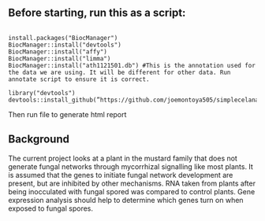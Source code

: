 ## Before starting, run this as a script:
```

install.packages("BiocManager")
BiocManager::install("devtools")
BiocManager::install("affy")
BiocManager::install("limma")
BiocManager::install("ath1121501.db") #This is the annotation used for the data we are using. It will be different for other data. Run annotate script to ensure it is correct.

library("devtools")
devtools::install_github(”https://github.com/joemontoya505/simplecelanalysis")

```

Then run file to generate html report


## Background

The current project looks at a plant in the mustard family that does not generate fungal networks through mycorrhizal signalling like most plants. It is assumed that the genes to initiate fungal network development are present, but are inhibited by other mechanisms. RNA taken from plants after being inocculated with fungal spored was compared to control plants. Gene expression analysis should help to determine which genes turn on when exposed to fungal spores.



